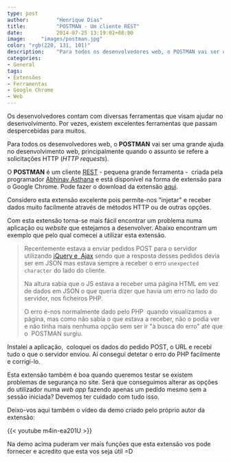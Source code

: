```yaml
---
type: post
author:         "Henrique Dias"
title:          "POSTMAN - Um cliente REST"
date:           2014-07-25 13:19:02+00:00
image:     "images/postman.jpg"
color: "rgb(220, 131, 101)"
description:    "Para todos os desenvolvedores web, o POSTMAN vai ser uma grande ajuda no desenvolvimento web, principalmente quando o assunto se refere a solicitações HTTP."
categories:
- General
tags:
- Extensões
- Ferramentas
- Google Chrome
- Web
---
```


Os desenvolvedores contam com diversas ferramentas que visam ajudar no desenvolvimento. Por vezes, existem excelentes ferramentas que passam despercebidas para muitos.

Para todos os desenvolvedores web, o **POSTMAN** vai ser uma grande ajuda no desenvolvimento web, principalmente quando o assunto se refere a solicitações HTTP (*HTTP requests*).

O **POSTMAN** é um cliente [REST](http://pt.wikipedia.org/wiki/REST) - pequena grande ferramenta -  criada pela programador [Abhinav Asthana](http://www.rickreation.com/) e está disponível na forma de extensão para o Google Chrome. Pode fazer o download da extensão [aqui](https://chrome.google.com/webstore/detail/postman/fhbjgbiflinjbdggehcddcbncdddomop).

Considero esta extensão excelente pois permite-nos "injetar" e receber dados muito facilmente através de métodos HTTP ou de outras opções.

Com esta extensão torna-se mais fácil encontrar um problema numa aplicação ou *website* que estejamos a desenvolver. Abaixo encontram um exemplo que pelo qual comecei a utilizar esta extensão.

>Recentemente estava a enviar pedidos POST para o servidor utilizando [jQuery e  Ajax](http://blog.henriquedias.com/post-get-ajax-resposta-php/) sendo que a resposta desses pedidos devia ser em JSON mas estava sempre a receber o erro ```unexpected character``` do lado do cliente.
>
> Na altura sabia que o JS estava a receber uma página HTML em vez de dados em JSON o que queria dizer que havia um erro no lado do servidor, nos ficheiros PHP.
>
> O erro é-nos normalmente dado pelo PHP  quando visualizamos a página, mas como não sabia o que estava a receber, não o podia ver e não tinha mais nenhuma opção sem ser ir "à busca do erro" até que o  POSTMAN surgiu.
>
Instalei a aplicação,  coloquei os dados do pedido POST, o URL e recebi tudo o que o servidor enviou. Aí consegui detetar o erro do PHP facilmente e corrigi-lo.


Esta extensão também é boa quando queremos testar se existem problemas de segurança no site. Será que conseguimos alterar as opções do utilizador numa *web app* fazendo apenas um pedido mesmo sem a sessão iniciada? Devemos ter cuidado com tudo isso.

Deixo-vos aqui também o vídeo da demo criado pelo próprio autor da extensão:

{{< youtube m4in-ea201U >}}

Na demo acima puderam ver mais funções que esta extensão vos pode fornecer e acredito que esta vos seja útil =D
